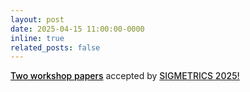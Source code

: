 ```yaml
---
layout: post
date: 2025-04-15 11:00:00-0000
inline: true
related_posts: false
---
```


<a href="https://arxiv.org/abs/2504.11569" style="font-weight: 500; color: black;">Two workshop papers</a> accepted by <a href="https://www.sigmetrics.org/sigmetrics2025/" style="font-weight: 500;">SIGMETRICS 2025!</a>